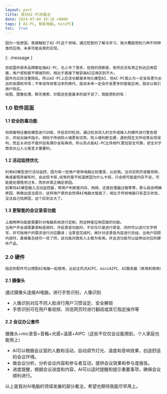 ```yaml
---
layout: post
title: 我对AI-PC的看法
date: 2024-07-04 18:18 +0800
tags: [ AI-PC, 智能电脑, miniPC]
toc:  true
---
```


    因为一些原因，我接触到了AI-PC这个领域，通过短暂的了解与学习，我大概能想到几种不同种类的应用，未来可能会真的实现。
{: .message }

    目前国外很多品牌都在搞AI-PC，也上市了很多，但我的观察是，依然还没有真正到达应用层面，用户感知是不够强烈的，相比于直接下载安装AI应用区别不大。
    国外也比较注重隐私，所以AI-PC上应该也都是本地化模型AI，但AI-PC我认为一定会有更为长远的发展和市场；不单说传统笔记本的换代，就说未来一定会开发更多的智能应用，就足以吸引用户购买。
    绘图、图像处理、聊天搜索、炒股这些是基本的就不说了，我能想到的有：

### 1.0 软件层面
#### 1.1 安全防毒功能 
    将病毒特征塞给模型进行训练，开启实时检测，通过检测流入的文件或接入的硬件进行警告提示，并给出操作指示，相较于传统防火墙更有优势，防火墙判断生硬，遇到陌生文件经常出现误判，而且关闭也不是开启有偶尔会有麻烦，所以亮点是AI-PC比传统PC更加安全可靠，安全对于商务办公人士是至关重要的。

#### 1.2 活动监控优化
    利用AI模型进行活动监控，因为有一些用户使用电脑比较重度，比如我。当浏览网页或看视频，再或者程序编写时，会出现卡顿,经常的是不知道原因为什么卡顿，只会想可能是内存不足，可能是处理程序过多，而并非真正确定原因。
    如果将AI模型融入活动监控器，帮用户判断是内存、网络、还是处理器过载等等，那么就会明确原因，再做出适当提示，这样用户真的会觉得AI电脑太智能了，相比于传统电脑只有显示状态，没法自己找原因，这个区别太大了。

#### 1.3 更智能的会议录音功能
    上面两种功能是需要针对电脑系统进行定制，而这种是应用层面的功能。
    当用户开会或需要录制音频时，开启录音功能时，不仅仅只是进行录音，同时可以进行文字转写，并可按用户的需求进行对应翻译；当录音完成时，再针对该录音内容进行总结，当用户回顾内容时，直接看总结可一目了然，这功能对商务人士极为有用。并且该功能可以延伸出对应的硬件产品。

### 2.0 硬件
    指定的配件可以搭配AI电脑一起使用，比如主机式AIPC、miniAIPC、AI服务器（家用和商用）

#### 2.1 摄像头
通过摄像头连接AI电脑，进行手势识别，人像识别
- 人像识别对应不同人脸进行用户习惯设定、安全解锁
- 手势识别可在用户看视频、浏览网页时进行翻阅或其它指定操作等

#### 2.2 会议办公套件
摄像头+mic录音+音箱+光感+温感+AIPC（这些不仅仅会议能用到，个人家庭也能用上）
- AI可以根据会议室的人数和活动，自动调节灯光、温度和音响效果，创造舒适的会议环境。
- 做会议分析，分析会议内容和参与者互动，提供会议效果和参与度报告。
- 进度提醒，根据会议进度和内容，AI可以适时提醒和提示重要事项，确保会议顺利进行。

以上是我对AI电脑的领域发展的部分看法，希望也期待我能尽早用上。